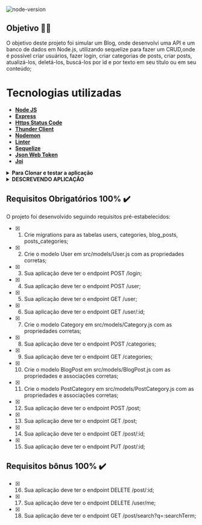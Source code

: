 ![node-version](https://img.shields.io/badge/Node-v16.13.0-yellow)

## Objetivo 👩‍🎓
 O objetivo deste projeto foi simular um Blog, onde desenvolvi uma API e um banco de dados em Node.js, utilizando sequelize para fazer um CRUD,onde é possível
 criar usuários, fazer login, criar categorias de posts, criar posts, atualizá-los, deletá-los, buscá-los por id e por texto em seu título ou em seu conteúdo;

# Tecnologias utilizadas <a name="tecnologias"></a>
- [**Node JS**](https://nodejs.org/en/)
- [**Express**](https://expressjs.com/pt-br/)
- [**Https Status Code**](https://www.npmjs.com/package/http-status-codes)
- [**Thunder Client**](https://www.thunderclient.com/)
- [**Nodemon**](https://www.npmjs.com/package/nodemon)
- [**Linter**](https://eslint.org/docs/latest/)
- [**Sequelize**](https://sequelize.org/docs/v6/)
- [**Json Web Token**](https://jwt.io/introduction)
- [**Joi**](https://www.npmjs.com/package/joi)

<details>
  <summary><strong>Para Clonar e testar a aplicação</strong></summary>
  
### Será necessário ter instalado na sua máquina:
      Git
      Thunder Client
      MySQL
      Node v16.13.0
  
1. Clone o repositório

```
git clone git@github.com:georgia-rocha/Blogs-API.git
```

2. Entre na pasta do repositório que você acabou de clonar:

```
cd Blogs-API
```

<details>
  <summary><strong>:whale: Rodando Projeto no Docker vs Localmente</strong></summary><br />
  
  ## Com Docker
 
  > Rode o serviço `node` com o comando `docker-compose up -d`.
  - Esse serviço irá inicializar um container chamado `Blogs-API`.
  - A partir daqui você pode rodar o container via CLI ou abri-lo no VS Code.

  > Use o comando `docker exec -it Blogs-API bash`.
  - Ele te dará acesso ao terminal interativo do container criado pelo compose, que está rodando em segundo plano.

  > Instale as dependências [**Caso existam**] com `npm install`

  > Execute a aplicação com `npm start` ou `npm run dev`

  ---
  
  ## Sem Docker
  
  > Instale as dependências [**Caso existam**] com `npm install`
</details>


3. Para rodar a aplicação:

```
npm start
```

Em ambiente de desenvolvimento:
```
npm run dev
```

4. Para testar a aplicação:
Testar todas:
```
npm test
```
Testar individuamente:
 - Colocar o número do requisito a ser testado;
```
npm test **01** 
```
</details>

<details>
  <summary>
    <strong>DESCREVENDO APLICAÇÃO</strong>
  </summary>

  <details>
  <summary>
    <strong>1 - Cria migrations para as tabelas users, categories, blog_posts, posts_categories</strong>
  </summary>
  <ul>
    <li> Foi criado as migrations para as tabelas respeitando a nomeclatura pedida no requisito e o diagrama de Entidade-Relacionamento e o formato das entidades;
    </li>
    <li>O teste fez uma conexão no banco de dados usando a configuração de teste do arquivo src/config/config.js, e foi posível validar que:
    </li>
    <ul>
      <li>É possível fazer um INSERT e um SELECT na tabela **users**;</li>
      <li>É possível fazer um INSERT e um SELECT na tabela categories;</li>
      <li>A partir de um INSERT em users, é possível fazer um INSERT e um SELECT na tabela blog_posts;</li>
      <li>A partir de INSERTs em users, categories e blog_posts, é possível fazer um INSERT e um SELECT na tabela posts_categories;</li>  
    </ul>
  </details>
  
  <details>
    <summary><strong>2 - Cria model de User</strong>
    </summary>
  <ul>
    <li> É validado que existe o arquivo 'User.js';</li> 
    <li> É validado que o modelo possui o nome 'User';</li> 
    <li> É validado que o modelo possui a propriedade 'id';</li> 
    <li> É validado que o modelo possui a propriedade 'display_name';</li> 
    <li> É validado que o modelo possui a propriedade 'email';
    </li> 
    <li> É validado que o modelo possui a propriedade 'password';
    </li> 
    <li> É validado que o modelo possui a propriedade 'image';
    </li> 
  </ul>
  </details>
  
  <details>
    <summary><strong>3 - POST /login</strong></summary>
    <li> O endpoint é acessível pela URL `/login`;</li>
    <li>A requisição é feita no formato a seguir:

    ```json
    {
      "email": "lewishamilton@gmail.com",
      "password": "123456"
    }
     ```
 

  <h2>Os seguintes pontos foram avaliados:</h2>
    
  - Foi validado que não é possível fazer login sem todos os campos preenchidos:
    - Se a requisição não tiver todos os campos devidamente preenchidos(não pode haver campos em branco), o resultado retornado deverá ser conforme exibido abaixo, com um status http `400`:

    ```json
    {
      "message": "Some required fields are missing"
    }
    ```

  - Foi validado que não é possível fazer login com um usuário que não existe:
    - Se a requisição receber um par de `email` e `password` errados/inexistentes, o resultado retornado deverá ser conforme exibido abaixo, com um status http `400`:
    ```json
    {
      "message": "Invalid fields"
    }
    ```
  
  - É validado que é possível fazer login com sucesso:
    - Se o login foi feito com sucesso o resultado retornado é conforme exibido abaixo, com um status http `200`:
    ```json
    {
      "token": "eyJhbGciOiJIUzI1NiIsInR5cCI6IkpXVCJ9.eyJwYXlsb2FkIjp7ImlkIjo1LCJkaXNwbGF5TmFtZSI6InVzdWFyaW8gZGUgdGVzdGUiLCJlbWFpbCI6InRlc3RlQGVtYWlsLmNvbSIsImltYWdlIjoibnVsbCJ9LCJpYXQiOjE2MjAyNDQxODcsImV4cCI6MTYyMDY3NjE4N30.Roc4byj6mYakYqd9LTCozU1hd9k_Vw5IWKGL4hcCVG8"
    }
    ```
    > :warning: O token anterior é fictício, seu token deve ser gerado a partir da variável de ambiente `JWT_SECRET`, do `payload` da requisição e não deve conter o atributo `password` em sua construção.
</details>
    
<details>
  <summary>
    <strong>4 - POST /user</strong>
  </summary>
  <ul>
    <li>O endpoint é acessível pela URL /user, onde é possível adicionar um novo usuário na tabela no banco de dados;</li>
    <li>A requisição é feita no formato a seguir:</li>
  </ul>

  ```json
    {
      "displayName": "Brett Wiltshire",
      "email": "brett@email.com",
      "password": "123456",
      "image": "http://4.bp.blogspot.com/_YA50adQ-7vQ/S1gfR_6ufpI/AAAAAAAAAAk/1ErJGgRWZDg/S45/brett.png"
      // a imagem não é obrigatória
    }
  ```
  <h2>Pontos avaliados</h2>

  * É validado que não é possível cadastrar com o campo `displayName` menor que 8 caracteres;
    - Se a requisição não tiver o campo `displayName` devidamente preenchido com 8 caracteres ou mais, o resultado retornado é conforme exibido abaixo, com um status http `400`:
    ```json
    {
      "message": "\"displayName\" length must be at least 8 characters long"
    }
    ```
  
  * É validado que não é possível cadastrar com o campo `email` com formato inválido;
    - Se a requisição não tiver o campo `email` devidamente preenchido com o formato `<prefixo@dominio>`, o resultado retornado é conforme exibido abaixo, com um status http `400`:
    ```json
    {
      "message": "\"email\" must be a valid email"
    }
    ```

  * É validado que não é possível cadastrar com o campo `password` menor que 6 caracteres;
    - Se a requisição não tiver o campo `password` devidamente preenchido com 6 caracteres ou mais, o resultado retornado é conforme exibido abaixo, com um status http `400`:
    ```json
    {
      "message": "\"password\" length must be at least 6 characters long"
    }
    ```

  * É validado que não é possível cadastrar com um email já existente;
    - Se a requisição enviar o campo `email` com um email que já existe, o resultado retornado é conforme exibido abaixo, com um status http `409`:
    ```json
    {
      "message": "User already registered"
    }
    ```
  
  * É validado que é possível cadastrar um pessoa usuária com sucesso;
    - Se o user for criado com sucesso o resultado retornado é conforme exibido abaixo, com um status http `201`:
    ```json
      {
        "token": "eyJhbGciOiJIUzI1NiIsInR5cCI6IkpXVCJ9.eyJwYXlsb2FkIjp7ImlkIjo1LCJkaXNwbGF5TmFtZSI6InVzdWFyaW8gZGUgdGVzdGUiLCJlbWFpbCI6InRlc3RlQGVtYWlsLmNvbSIsImltYWdlIjoibnVsbCJ9LCJpYXQiOjE2MjAyNDQxODcsImV4cCI6MTYyMDY3NjE4N30.Roc4byj6mYakYqd9LTCozU1hd9k_Vw5IWKGL4hcCVG8"
      }
      ```

</details>
    
<details>
    <summary><strong>5 - GET /user/</strong></summary>
    <ul>
      <li>O endpoint é acessível pela URL /user, onde é possível buscar todos os usuários na tabela no banco de dados;</li>
     <li>É validado que é possível listar todos os usuários;</li>
     <li>Ao listar usuários com sucesso o resultado retornado é conforme exibido abaixo, com um status http `200`:</li>
    </ul>

      ```json
      [
        {
            "id": 1,
            "displayName": "Lewis Hamilton",
            "email": "lewishamilton@gmail.com",
            "image": "https://upload.wikimedia.org/wikipedia/commons/1/18/Lewis_Hamilton_2016_Malaysia_2.jpg"
        },

        /* ... */
      ]
      ```
</details>
    
<details>
  <summary>
    <strong>6 - GET /user/:id</strong>
  </summary>
  <ul>
    <li>O endpoint é acessível através do URL `/user/:id`;</li>
    <li>O endpoint é capaz de trazer o `user` baseado no `id` do banco de dados se ele existir;</li>
  </ul>
  <h2>Pontos avaliados</h2>

   * É validado que é possível listar um usuário específico com sucesso;
    - Ao listar um usuário com sucesso o resultado retornado é conforme exibido abaixo, com um status http `200`:
    ```json
    {
      "id": 1,
      "displayName": "Lewis Hamilton",
      "email": "lewishamilton@gmail.com",
      "image": "https://upload.wikimedia.org/wikipedia/commons/1/18/Lewis_Hamilton_2016_Malaysia_2.jpg"
    }
    ```

  * É validado que não é possível listar um usuário inexistente;
    - Se o usuário for inexistente o resultado retornado é conforme exibido abaixo, com um status http `404`:
    ```json
    {
      "message": "User does not exist"
    }
    ```
  </details>

<details>
  <summary>
    <strong>7 - Cria model de Category</strong>
  </summary>
       
  <h2>Pontos avaliados</h2>

  * É validado que existe o arquivo 'Category.js';
  * É validado que o modelo possui o nome 'Category';
  * É validado que o modelo possui a propriedade 'id';
  * É validado que o modelo possui a propriedade 'name';
</details>
  
<details>
  <summary>
    <strong>8 - POST /categories</strong>
  </summary>
  <ul>    
    <li>O endpoint é acessível através do URL `/categories`;</li>
    <li>O endpoint é capaz de adicionar uma nova categoria na tabela no banco de dados;</li>
    <li>O corpo da requisição deverá seguir o formato abaixo:</li>
  </ul>

  ```json
    [
      {
        "name": "Typescript"
      }
    ]
  ```
  
  <h2>Pontos avaliados</h2>

  * É validado que não é possível cadastrar uma categoria sem o campo `name`;
    - Se a requisição não tiver o campo `name` devidamente preenchidos(não pode haver campo em branco), o resultado retornado é conforme exibido abaixo, com um status http `400`:
    ```json
    {
      "message": "\"name\" is required"
    }
    ```

  * É validado que é possível cadastrar uma categoria com sucesso;
    - Se a categoria for criada com sucesso o resultado retornado é conforme exibido abaixo, com um status http `201`:
    ```json
    [
      {
        "id": 3,
        "name": "Typescript"
      }
    ]
    ```
</details>
    
<details>
  <summary>
    <strong>9 - GET /categories</strong>
  </summary>
  <ul>  
    <li>O endpoint é acessível através do URL `/categories`;</li>
    <li>O endpoint é capaz de trazer todas categorias do banco de dados;</li>
  </ul>
  <h2>Pontos avaliados</h2>

  * É validado que é possível listar todas as categoria com sucesso;
    - Ao listar categorias com sucesso o resultado retornado é conforme exibido abaixo, com um status http `200`:
    ```json
    [
      {
          "id": 1,
          "name": "Inovação"
      },
      {
          "id": 2,
          "name": "Escola"
      },

      /* ... */
    ]
    ```
</details>
    
 <details>
    <summary>
      <strong>10 - Cria model de BlogPost</strong>
    </summary>
     <strong>Pontos avaliados</strong>

  * É validado que existe o arquivo 'BlogPost.js';
  * É validado que o modelo possui o nome 'BlogPost';
  * É validado que o modelo possui a propriedade 'id';
  * É validado que o modelo possui a propriedade 'title';
  * É validado que o modelo possui a propriedade 'content';
  * É validado que o modelo possui a propriedade 'user_id'];
  * É validado que o modelo possui a propriedade 'published';
  * É validado que o modelo possui a propriedade 'updated'];
  * É validado que o modelo em 'BlogPost.js', define a associação 'belongsTo', com a entidade de nome 'User';

  * É validado que o modelo em 'User.js', define a associação 'hasMany', com a entidade de nome 'BlogPost';
</details>
    
<details>
  <summary>
    <strong>11 - Cria model de PostCategory</strong>
  </summary>
  <h2>Os seguintes pontos serão avaliados</h2>

  * É validado que existe o arquivo 'PostCategory.js';

  * É validado que o modelo possui o nome 'PostCategory';

  * É validado que o modelo possui a propriedade 'post_id';

  * É validado que o modelo possui a propriedade 'category_id';

  * É validado que o modelo em 'PostCategory.js', através do(s) modelos(s) de nome(s) 'Category; BlogPost', define a associação 'belongsToMany' respectivamente, com o(s) modelo(s) de nome(s) 'BlogPost, Category';
  </details>
    
<details>
  <summary><strong>12 - POST /post</strong></summary>
  <ul>
    <li>O endpoint é acessível através do URL `/post`;</li>
    <li>O endpoint é capaz de adicionar um novo blog post e vinculá-lo às categorias em suas tabelas no banco de dados;
    </li>
    <li>O corpo da requisição segue o formato abaixo:</li>
  
  ```json
  {
    "title": "Latest updates, August 1st",
    "content": "The whole text for the blog post goes here in this key",
    "categoryIds": [1, 2]
  }
  ```
  
  <h2>Pontos avaliados</h2>
       
  * É validado que não é possível cadastrar sem todos os campos preenchidos;
    - Se a requisição não tiver todos os campos devidamente preenchidos(não pode haver campos em branco), o resultado retornado é conforme exibido abaixo, com um status http `400`:
    ```json
    {
      "message": "Some required fields are missing"
    }
    ```

  * É validado que não é possível cadastrar um blog_post com uma `categoryIds` inexistente;
    - Se a requisição **não** tiver o campo `categoryIds` devidamente preenchido com um array com **todas** as categorias existentes, o resultado retornado é conforme exibido abaixo, com um status http `400``:
    ```json
    {
      "message": "one or more \"categoryIds\" not found"
    }
    ```

  * É validado que é possível cadastrar um blog_post com sucesso;
  - Se o blog post for criado com sucesso o resultado retornado é conforme exibido abaixo, com um status http `201`:
  ```json
  {
    "id": 3,
    "title": "Latest updates, August 1st",
    "content": "The whole text for the blog post goes here in this key",
    "userId": 1,
    "updated": "2022-05-18T18:00:01.196Z",
    "published": "2022-05-18T18:00:01.196Z"
  }
  ```
</details>

<details>
  <summary><strong>13 - GET /post/</strong></summary>
    <ul>
      <li>O endpoint é acessível através do URL `/post`;</li>
      <li>O endpoint é capaz de trazer todos os blogs post, user dono dele e as categorias do banco de dados;</li>
    </ul>
    <h2>Pontos avaliados</h2>

  * É validado que é possível listar blogpost com sucesso;
    - Ao listar posts com sucesso o resultado retornado é conforme exibido abaixo, com um status http `200`:
  
    ```json
    [
      {
        "id": 1,
        "title": "Post do Ano",
        "content": "Melhor post do ano",
        "userId": 1,
        "published": "2011-08-01T19:58:00.000Z",
        "updated": "2011-08-01T19:58:51.000Z",
        "user": {
          "id": 1,
          "displayName": "Lewis Hamilton",
          "email": "lewishamilton@gmail.com",
          "image": "https://upload.wikimedia.org/wikipedia/commons/1/18/Lewis_Hamilton_2016_Malaysia_2.jpg"
        },
        "categories": [
          {
            "id": 1,
            "name": "Inovação"
          }
        ]
      },
      
      /* ... */
    ]
    ```
</details>
  
    
<details>
  <summary>
    <strong>14 - GET /post/:id</strong>
  </summary>
    <ul>
      <li>O endpoint é acessível através do URL `/post/:id`;</li>
      <li>O endpoint é capaz de trazer o blog post baseado no `id` do banco de dados se ele existir;</li>
    </ul>
  <h2>Pontos avaliados</h2>

  * É validado que é possível listar um blogpost com sucesso;
    - Ao listar um post com sucesso o resultado retornado é conforme exibido abaixo, com um status http `200`:
  
    ```json
    {
      "id": 1,
      "title": "Post do Ano",
      "content": "Melhor post do ano",
      "userId": 1,
      "published": "2011-08-01T19:58:00.000Z",
      "updated": "2011-08-01T19:58:51.000Z",
      "user": {
          "id": 1,
          "displayName": "Lewis Hamilton",
          "email": "lewishamilton@gmail.com",
          "image": "https://upload.wikimedia.org/wikipedia/commons/1/18/Lewis_Hamilton_2016_Malaysia_2.jpg"
      },
      "categories": [
          {
              "id": 1,
              "name": "Inovação"
          }
      ]
    }
    ```

  * É validado que não é possível listar um blogpost inexistente;
    - Se o post for inexistente o resultado retornado é conforme exibido abaixo, com um status http `404`:
    ```json
    {
      "message": "Post does not exist"
    }
    ```
</details>
   
<details>
  <summary>
    <strong>15 - PUT /post/:id</strong>
  </summary>
  <ul>
    <li>O endpoint é acessível através do URL `/post/:id`;</li>
    <li>O endpoint é capaz de alterar um post do banco de dados, se ele existir;</li>
    <li>A aplicação só permite a alteração de um blog post caso a pessoa seja dona dele;</li>
    <li>A aplicação não permite a alteração das categorias do post, somente os atributos `title` e `content` podem ser alterados;</li>
    <li>O corpo da requisição segue o formato abaixo:</li>

  ```json
  {
    "title": "Latest updates, August 1st",
    "content": "The whole text for the blog post goes here in this key"
  }
  ```
       
  <h2>Pontos avaliados</h2>

  * É validado que não é possível editar um blogpost com outro usuário;
    - Somente o user que criou o blog post poderá editá-lo, o resultado retornado é conforme exibido abaixo, com um status http `401`
  
    ```json
      {
        "message": "Unauthorized user"
      }
    ```

  * É validado que não é possível editar sem todos os campos preenchidos;
    - Se a requisição não tiver todos os campos devidamente preenchidos(não pode haver campos em branco), o resultado retornado é conforme exibido abaixo, com um status http `400`:
    ```json
    {
      "message": "Some required fields are missing"
    }
    ```

  * É validado que é possível editar um blogpost com sucesso;
    - Se o blog post for alterado com sucesso o resultado retornado é conforme exibido abaixo, com um status http `200`:
    ```json
    {
      "id": 3,
      "title": "Latest updates, August 1st",
      "content": "The whole text for the blog post goes here in this key",
      "userId": 1,
      "published": "2022-05-18T18:00:01.000Z",
      "updated": "2022-05-18T18:07:32.000Z",
      "user": {
        "id": 1,
        "displayName": "Lewis Hamilton",
        "email": "lewishamilton@gmail.com",
        "image": "https://upload.wikimedia.org/wikipedia/commons/1/18/Lewis_Hamilton_2016_Malaysia_2.jpg"
      },
      "categories": [
        {
          "id": 1,
          "name": "Inovação"
        },
        {
          "id": 2,
          "name": "Escola"
        }
      ]
    }
    ```
</details>
    
<details>
  <summary><strong>16 - DELETE /post/:id</strong></summary>
    <ul>
      <li>O endpoint é acessível através do URL `/post/:id`;</li>
      <li> O endpoint é capaz de deletar um blog post baseado no `id` do banco de dados se ele existir;</li>
      <li> A aplicação só permite a deleção de um blog post caso a pessoa seja dona dele;</li>
    </ul>

<h2>Os seguintes pontos serão avaliados</h2>

  * É validado que não é possível deletar um blogpost com outro usuário;
    - Somente o user que criou o blog post poderá deletá-lo, o resultado retornado é conforme exibido abaixo, com um status http `401`
    ```json
      {
        "message": "Unauthorized user"
      }
    ```

  * É validado que é possível deletar um blogpost com sucesso;
    - Se o blog post for deletado com sucesso não deve ser retornada nenhuma resposta, apenas um status http `204`:

  * É validado que não é possível deletar um blogpost inexistente;
    - Se o post for inexistente o resultado retornado é conforme exibido abaixo, com um status http `404`:
    ```json
    {
      "message": "Post does not exist"
    }
    ```
</details>
    
<details>
  <summary>
    <strong>17 - DELETE /user/me</strong>
  </summary>
  <ul>
    <li>O endpoint é acessível através do URL `/user/me`;</li>
    <li>O endpoint é capaz de deletar você do banco de dados, baseado no `id` que esta dentro do seu `token`;</li>
    <li>A aplicação é capaz de utilizar o token de autenticação nos headers, para saber o user logado correspondente á ser apagado;</li>
  </ul>
  <h2>Pontos avaliados</h2>
    <ul>
      <li>É validado que é possível excluir meu usuário com sucesso;</li>
      <li>Se o user for deletado com sucesso não deve ser retornada nenhuma resposta, apenas um status http `204`:</li>
    </ul>
</details>

<details>
  <summary>
    <strong>18 - /GET /post/search</strong>
  </summary>
  <ul>
    <li>O endpoint é acessível através do URL `/post/search`;</li>
    <li>O endpoint é capaz de trazer os blogs post baseados no `q` do banco de dados, se ele existir;</li>
    <li>A aplicação é capaz de retornar um array de blogs post que contenham em seu título ou conteúdo o termo passado na URL;
    </li>
    <li>A aplicação é capaz de retornar um array vázio caso nenhum blog post satisfaça a busca;</li>
    <li>O query params da requisição segue o formato abaixo:</li>
  <ul>

    ``` js
      http://localhost:PORT/post/search?q=vamos
    ```
  <h2>Pontos avaliados</h2>

  * É validado que é possível buscar um blogpost pelo `title`;
    - Se a buscar for pelo `title` o resultado retornado é conforme exibido abaixo, com um status http `200`:
    ```json
    // GET /post/search?q=Vamos que vamos

    [
      {
        "id": 2,
        "title": "Vamos que vamos",
        "content": "Foguete não tem ré",
        "userId": 1,
        "published": "2011-08-01T19:58:00.000Z",
        "updated": "2011-08-01T19:58:51.000Z",
        "user": {
          "id": 1,
          "displayName": "Lewis Hamilton",
          "email": "lewishamilton@gmail.com",
          "image": "https://upload.wikimedia.org/wikipedia/commons/1/18/Lewis_Hamilton_2016_Malaysia_2.jpg"
        },
        "categories": [
          {
            "id": 2,
            "name": "Escola"
          }
        ]
      }
    ]
    ```

  * É validado que é possível buscar um blogpost pelo `content`;
    - Se a buscar for pelo `content` o resultado retornado é conforme exibido abaixo, com um status http `200`:
    ```json
      // GET /post/search?q=Foguete não tem ré

      [
        {
          "id": 2,
          "title": "Vamos que vamos",
          "content": "Foguete não tem ré",
          "userId": 1,
          "published": "2011-08-01T19:58:00.000Z",
          "updated": "2011-08-01T19:58:51.000Z",
          "user": {
            "id": 1,
            "displayName": "Lewis Hamilton",
            "email": "lewishamilton@gmail.com",
            "image": "https://upload.wikimedia.org/wikipedia/commons/1/18/Lewis_Hamilton_2016_Malaysia_2.jpg"
          },
          "categories": [
            {
              "id": 2,
              "name": "Escola"
            }
          ]
        }
      ]
    ```

  * É validado se é possível buscar todos os blogpost quando passa a busca vazia;
    - Se a buscar for vazia o resultado retornado é conforme exibido abaixo, com um status http `200`:
    ```json
      // GET /post/search?q=

      [
        {
          "id": 1,
          "title": "Post do Ano",
          "content": "Melhor post do ano",
          "userId": 1,
          "published": "2011-08-01T19:58:00.000Z",
          "updated": "2011-08-01T19:58:51.000Z",
          "user": {
            "id": 1,
            "displayName": "Lewis Hamilton",
            "email": "lewishamilton@gmail.com",
            "image": "https://upload.wikimedia.org/wikipedia/commons/1/18/Lewis_Hamilton_2016_Malaysia_2.jpg"
          },
          "categories": [
            {
              "id": 1,
              "name": "Inovação"
            }
          ]
        },
        
        /* ... */
      ]
    ```

  * É validado que é possível buscar um blogpost inexistente e retornar array vazio;
    - Se a buscar um post inexistente o resultado retornado é conforme exibido abaixo, com um status http `200`:
    ```json
      // GET /post/search?q=BATATA

      []
    ```
</details>
    
<details>
  <summary><strong>VALIDAÇÃO DO TOKEN</strong></summary>
  <ul>
  <li>No requisito 4 é preciso criar um token para que seja validado nos próximos requisitos para que fosse possível consumir o endpoint;</li>
  <li>É validado nos requisitos 5, 6, 8, 9, 12, 13, 14, 15, 16, 17, 18; </li>

  </ul>
  <h2>Pontos avaliados</h2>

  * É validado que não é possível fazer uma operação sem o token na requisição;
    - Se o token for inexistente o resultado retornado é conforme exibido abaixo, com um status http `401`:
    ```json
    {
      "message": "Token not found"
    }
    ```

  * É validado que não é possível fazer uma operação com o token inválido;
    - Se o token for inválido o resultado retornado é conforme exibido abaixo, com um status http `401`:
    ```json
    {
      "message": "Expired or invalid token"
    }
    ```
</details>
  </details>

## Requisitos Obrigatórios 100% ✔️
O projeto foi desenvolvido seguindo requisitos pré-estabelecidos:

- [x] 1. Crie migrations para as tabelas users, categories, blog_posts, posts_categories;
- [x] 2. Crie o modelo User em src/models/User.js com as propriedades corretas;
- [x] 3. Sua aplicação deve ter o endpoint POST /login;
- [x] 4. Sua aplicação deve ter o endpoint POST /user;
- [x] 5. Sua aplicação deve ter o endpoint GET /user;
- [x] 6. Sua aplicação deve ter o endpoint GET /user/:id;
- [x] 7. Crie o modelo Category em src/models/Category.js com as propriedades corretas;
- [x] 8. Sua aplicação deve ter o endpoint POST /categories;
- [x] 9. Sua aplicação deve ter o endpoint GET /categories;
- [x] 10. Crie o modelo BlogPost em src/models/BlogPost.js com as propriedades e associações corretas;
- [x] 11. Crie o modelo PostCategory em src/models/PostCategory.js com as propriedades e associações corretas;
- [x] 12. Sua aplicação deve ter o endpoint POST /post;
- [x] 13. Sua aplicação deve ter o endpoint GET /post;
- [x] 14. Sua aplicação deve ter o endpoint GET /post/:id;
- [x] 15. Sua aplicação deve ter o endpoint PUT /post/:id;

## Requisitos bônus 100% ✔️

- [x] 16. Sua aplicação deve ter o endpoint DELETE /post/:id;
- [x] 17. Sua aplicação deve ter o endpoint DELETE /user/me;
- [x] 18. Sua aplicação deve ter o endpoint GET /post/search?q=:searchTerm;
